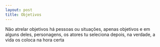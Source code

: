 ```yaml
---
layout: post
title: Objetivos
---
```


Não atrelar objetivos há pessoas ou situações, 
apenas objetivos e em alguns deles, 
personagens, 
os atores tu seleciona depois, 
na verdade, 
a vida os coloca na hora certa
